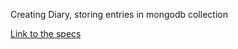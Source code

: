 Creating Diary, storing entries in mongodb collection

[Link to the specs](https://web.stanford.edu/class/cs193x/final-project/#project-idea-diary)
